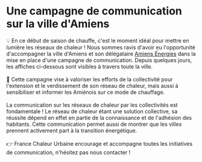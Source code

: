# Une campagne de communication sur la ville d'Amiens

💡 En ce début de saison de chauffe, c'est le moment idéal pour mettre en lumière les réseaux de chaleur ! Nous sommes ravis d'avoir eu l'opportunité d'accompagner la ville d'Amiens et son délégataire [Amiens Énergies](https://www.rezomee.fr/amiens-energies/) dans la mise en place d'une campagne de communication. Depuis quelques jours, les affiches ci-dessous sont visibles à travers toute la ville.\
\
🍃 Cette campagne vise à valoriser les efforts de la collectivité pour l'extension et le verdissement de son réseau de chaleur, mais aussi à sensibiliser et informer les Amiénois sur ce mode de chauffage.\
\
La communication sur les réseaux de chaleur par les collectivités est fondamentale ! Le réseau de chaleur étant une solution collective, sa réussite dépend en effet en partie de la connaissance et de l'adhésion des habitants. Cette communication permet aussi de montrer que les villes prennent activement part à la transition énergétique.\
\
👉 France Chaleur Urbaine encourage et accompagne toutes les initiatives de communication, n'hésitez pas nous contacter !
